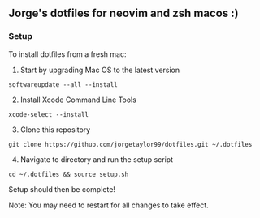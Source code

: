 ## Jorge's dotfiles for neovim and zsh macos :)

### Setup

To install dotfiles from a fresh mac:

1. Start by upgrading Mac OS to the latest version

```softwareupdate --all --install```

2. Install Xcode Command Line Tools

```xcode-select --install```

3. Clone this repository

```git clone https://github.com/jorgetaylor99/dotfiles.git ~/.dotfiles```

4. Navigate to directory and run the setup script

```cd ~/.dotfiles && source setup.sh```

Setup should then be complete!

Note: You may need to restart for all changes to take effect.
